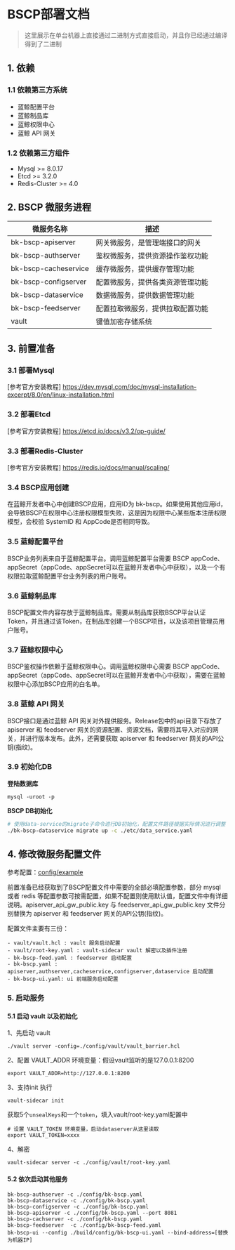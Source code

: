 # BSCP部署文档
> 这里展示在单台机器上直接通过二进制方式直接启动，并且你已经通过编译得到了二进制

## 1. 依赖

### 1.1 依赖第三方系统

- 蓝鲸配置平台
- 蓝鲸制品库
- 蓝鲸权限中心
- 蓝鲸 API 网关

### 1.2 依赖第三方组件

- Mysql >= 8.0.17
- Etcd >= 3.2.0
- Redis-Cluster >= 4.0

## 2. BSCP 微服务进程

| 微服务名称           | 描述                             |
| -------------------- | -------------------------------- |
| bk-bscp-apiserver    | 网关微服务，是管理端接口的网关   |
| bk-bscp-authserver   | 鉴权微服务，提供资源操作鉴权功能 |
| bk-bscp-cacheservice | 缓存微服务，提供缓存管理功能     |
| bk-bscp-configserver | 配置微服务，提供各类资源管理功能 |
| bk-bscp-dataservice  | 数据微服务，提供数据管理功能     |
| bk-bscp-feedserver   | 配置拉取微服务，提供拉取配置功能 |
| vault                | 键值加密存储系统               |



## 3. 前置准备

### 3.1 部署Mysql

[参考官方安装教程] https://dev.mysql.com/doc/mysql-installation-excerpt/8.0/en/linux-installation.html

### 3.2 部署Etcd

[参考官方安装教程] https://etcd.io/docs/v3.2/op-guide/

### 3.3 部署Redis-Cluster

[参考官方安装教程] https://redis.io/docs/manual/scaling/

### 3.4 BSCP应用创建

在蓝鲸开发者中心中创建BSCP应用，应用ID为 bk-bscp。如果使用其他应用id，会导致BSCP在权限中心注册权限模型失败，这是因为权限中心某些版本注册权限模型，会校验 SystemID 和 AppCode是否相同导致。

### 3.5 蓝鲸配置平台

BSCP业务列表来自于蓝鲸配置平台。调用蓝鲸配置平台需要 BSCP appCode、appSecret（appCode、appSecret可以在蓝鲸开发者中心中获取），以及一个有权限拉取蓝鲸配置平台业务列表的用户账号。

### 3.6 蓝鲸制品库

BSCP配置文件内容存放于蓝鲸制品库。需要从制品库获取BSCP平台认证Token，并且通过该Token，在制品库创建一个BSCP项目，以及该项目管理员用户账号。

### 3.7 蓝鲸权限中心

BSCP鉴权操作依赖于蓝鲸权限中心。调用蓝鲸权限中心需要 BSCP appCode、appSecret（appCode、appSecret可以在蓝鲸开发者中心中获取），需要在蓝鲸权限中心添加BSCP应用的白名单。

### 3.8 蓝鲸 API 网关

BSCP接口是通过蓝鲸 API 网关对外提供服务。Release包中的api目录下存放了 apiserver 和 feedserver 网关的资源配置、资源文档，需要将其导入对应的网关，并进行版本发布。此外，还需要获取 apiserver 和 feedserver 网关的API公钥(指纹)。

### 3.9 初始化DB

**登陆数据库**

```shell
mysql -uroot -p
```

**BSCP DB初始化**

```bash
# 使用data-service的migrate子命令进行DB初始化，配置文件路径根据实际情况进行调整
./bk-bscp-dataservice migrate up -c ./etc/data_service.yaml
```


## 4. 修改微服务配置文件
参考配置：[config/example](../config/example/) 

前置准备已经获取到了BSCP配置文件中需要的全部必填配置参数，部分 mysql 或者 redis 等配置参数可按需配置，如果不配置则使用默认值，配置文件中有详细说明。apiserver_api_gw_public.key 与 feedserver_api_gw_public.key 文件分别替换为 apiserver 和 feedserver 网关的API公钥(指纹)。

配置文件主要有三份：
```
- vault/vault.hcl : vault 服务启动配置
- vault/root-key.yaml : vault-sidecar vault 解密以及插件注册
- bk-bscp-feed.yaml : feedserver 启动配置
- bk-bscp.yaml : apiserver,authserver,cacheservice,configserver,dataservice 启动配置
- bk-bscp-ui.yaml: ui 前端服务启动配置
```


### 5. 启动服务

#### 5.1 启动 vault 以及初始化
1、先启动 vault
```
./vault server -config=./config/vault/vault_barrier.hcl 
```

2、配置 VAULT_ADDR 环境变量：假设vault监听的是127.0.0.1:8200 
```
export VAULT_ADDR=http://127.0.0.1:8200
```

3、支持init
执行
```
vault-sidecar init
```

获取5个`unsealKeys`和一个`token`，填入vault/root-key.yaml配置中

```
# 设置 VAULT_TOKEN 环境变量，启动dataserver从这里读取
export VAULT_TOKEN=xxxx  
```

4、解密

```
vault-sidecar server -c ./config/vault/root-key.yaml
```

#### 5.2 依次启动其他服务

```shell
bk-bscp-authserver -c ./config/bk-bscp.yaml
bk-bscp-dataservice -c ./config/bk-bscp.yaml
bk-bscp-configserver -c ./config/bk-bscp.yaml
bk-bscp-apiserver -c ./config/bk-bscp.yaml --port 8081
bk-bscp-cachserver -c ./config/bk-bscp.yaml
bk-bscp-feedserver  -c ./config/bk-bscp-feed.yaml
bk-bscp-ui --config ./build/config/bk-bscp-ui.yaml --bind-address=[替换为机器IP]
```
